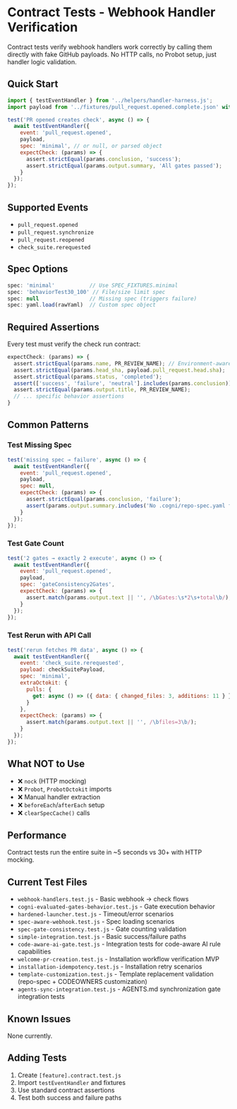 # Contract Tests - Webhook Handler Verification

Contract tests verify webhook handlers work correctly by calling them directly with fake GitHub payloads. No HTTP calls, no Probot setup, just handler logic validation.

## Quick Start

```javascript
import { testEventHandler } from '../helpers/handler-harness.js';
import payload from '../fixtures/pull_request.opened.complete.json' with { type: 'json' };

test('PR opened creates check', async () => {
  await testEventHandler({
    event: 'pull_request.opened',
    payload,
    spec: 'minimal', // or null, or parsed object
    expectCheck: (params) => {
      assert.strictEqual(params.conclusion, 'success');
      assert.strictEqual(params.output.summary, 'All gates passed');
    }
  });
});
```

## Supported Events

- `pull_request.opened`
- `pull_request.synchronize` 
- `pull_request.reopened`
- `check_suite.rerequested`

## Spec Options

```javascript
spec: 'minimal'           // Use SPEC_FIXTURES.minimal
spec: 'behaviorTest30_100' // File/size limit spec
spec: null                // Missing spec (triggers failure)
spec: yaml.load(rawYaml)  // Custom spec object
```

## Required Assertions

Every test must verify the check run contract:

```javascript
expectCheck: (params) => {
  assert.strictEqual(params.name, PR_REVIEW_NAME); // Environment-aware constant
  assert.strictEqual(params.head_sha, payload.pull_request.head.sha);
  assert.strictEqual(params.status, 'completed');
  assert(['success', 'failure', 'neutral'].includes(params.conclusion));
  assert.strictEqual(params.output.title, PR_REVIEW_NAME);
  // ... specific behavior assertions
}
```

## Common Patterns

### Test Missing Spec
```javascript
test('missing spec → failure', async () => {
  await testEventHandler({
    event: 'pull_request.opened',
    payload,
    spec: null,
    expectCheck: (params) => {
      assert.strictEqual(params.conclusion, 'failure');
      assert(params.output.summary.includes('No .cogni/repo-spec.yaml found'));
    }
  });
});
```

### Test Gate Count
```javascript
test('2 gates → exactly 2 execute', async () => {
  await testEventHandler({
    event: 'pull_request.opened', 
    payload,
    spec: 'gateConsistency2Gates',
    expectCheck: (params) => {
      assert.match(params.output.text || '', /\bGates:\s*2\s+total\b/);
    }
  });
});
```

### Test Rerun with API Call
```javascript
test('rerun fetches PR data', async () => {
  await testEventHandler({
    event: 'check_suite.rerequested',
    payload: checkSuitePayload,
    spec: 'minimal',
    extraOctokit: {
      pulls: { 
        get: async () => ({ data: { changed_files: 3, additions: 11 } }) 
      }
    },
    expectCheck: (params) => {
      assert.match(params.output.text || '', /\bfiles=3\b/);
    }
  });
});
```

## What NOT to Use

- ❌ `nock` (HTTP mocking)
- ❌ `Probot`, `ProbotOctokit` imports
- ❌ Manual handler extraction
- ❌ `beforeEach`/`afterEach` setup
- ❌ `clearSpecCache()` calls

## Performance

Contract tests run the entire suite in ~5 seconds vs 30+ with HTTP mocking.

## Current Test Files

- `webhook-handlers.test.js` - Basic webhook → check flows
- `cogni-evaluated-gates-behavior.test.js` - Gate execution behavior
- `hardened-launcher.test.js` - Timeout/error scenarios
- `spec-aware-webhook.test.js` - Spec loading scenarios
- `spec-gate-consistency.test.js` - Gate counting validation
- `simple-integration.test.js` - Basic success/failure paths
- `code-aware-ai-gate.test.js` - Integration tests for code-aware AI rule capabilities
- `welcome-pr-creation.test.js` - Installation workflow verification MVP
- `installation-idempotency.test.js` - Installation retry scenarios
- `template-customization.test.js` - Template replacement validation (repo-spec + CODEOWNERS customization)
- `agents-sync-integration.test.js` - AGENTS.md synchronization gate integration tests

## Known Issues

None currently.

## Adding Tests

1. Create `[feature].contract.test.js`
2. Import `testEventHandler` and fixtures
3. Use standard contract assertions
4. Test both success and failure paths